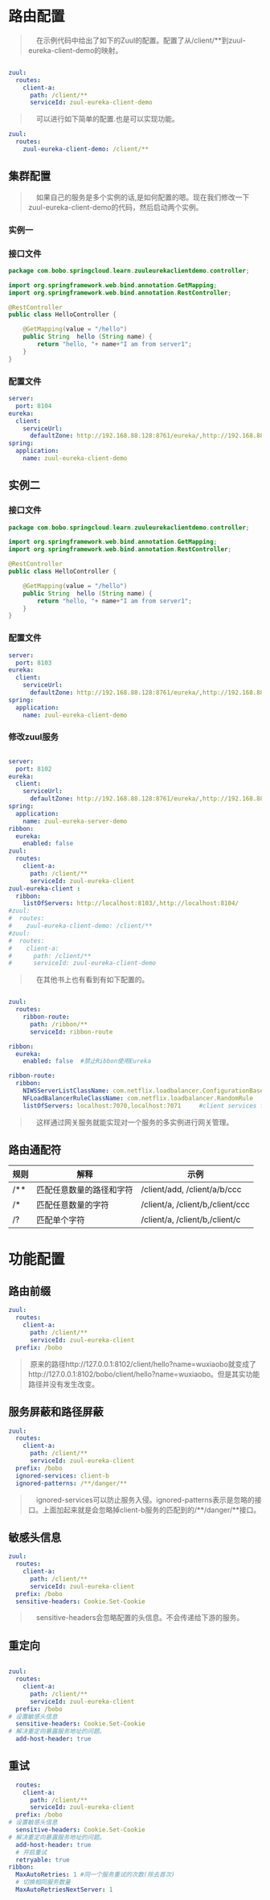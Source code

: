 # 路由配置

>&nbsp;&nbsp;&nbsp;&nbsp;在示例代码中给出了如下的Zuul的配置。配置了从/client/**到zuul-eureka-client-demo的映射。

```yml

zuul:
  routes:
    client-a:
      path: /client/**
      serviceId: zuul-eureka-client-demo
```

>&nbsp;&nbsp;&nbsp;&nbsp;可以进行如下简单的配置.也是可以实现功能。

```yml
zuul:
  routes:
    zuul-eureka-client-demo: /client/**
```

## 集群配置

>&nbsp;&nbsp;&nbsp;&nbsp;如果自己的服务是多个实例的话,是如何配置的嗯。现在我们修改一下zuul-eureka-client-demo的代码，然后启动两个实例。

### 实例一

### 接口文件

```java
package com.bobo.springcloud.learn.zuuleurekaclientdemo.controller;

import org.springframework.web.bind.annotation.GetMapping;
import org.springframework.web.bind.annotation.RestController;

@RestController
public class HelloController {

    @GetMapping(value = "/hello")
    public String  hello (String name) {
        return "hello, "+ name+"I am from server1";
    }
}

```

### 配置文件

```yml
server:
  port: 8104
eureka:
  client:
    serviceUrl:
      defaultZone: http://192.168.88.128:8761/eureka/,http://192.168.88.128:8760/eureka/
spring:
  application:
    name: zuul-eureka-client-demo


```

## 实例二

### 接口文件

```java
package com.bobo.springcloud.learn.zuuleurekaclientdemo.controller;

import org.springframework.web.bind.annotation.GetMapping;
import org.springframework.web.bind.annotation.RestController;

@RestController
public class HelloController {

    @GetMapping(value = "/hello")
    public String  hello (String name) {
        return "hello, "+ name+"I am from server1";
    }
}


```

### 配置文件

```yml
server:
  port: 8103
eureka:
  client:
    serviceUrl:
      defaultZone: http://192.168.88.128:8761/eureka/,http://192.168.88.128:8760/eureka/
spring:
  application:
    name: zuul-eureka-client-demo


```

### 修改zuul服务

```yml

server:
  port: 8102
eureka:
  client:
    serviceUrl:
      defaultZone: http://192.168.88.128:8761/eureka/,http://192.168.88.128:8760/eureka/
spring:
  application:
    name: zuul-eureka-server-demo
ribbon:
  eureka:
    enabled: false
zuul:
  routes:
    client-a:
      path: /client/**
      serviceId: zuul-eureka-client
zuul-eureka-client :
  ribbon:
    listOfServers: http://localhost:8103/,http://localhost:8104/
#zuul:
#  routes:
#    zuul-eureka-client-demo: /client/**
#zuul:
#  routes:
#    client-a:
#      path: /client/**
#      serviceId: zuul-eureka-client-demo
```


>&nbsp;&nbsp;&nbsp;&nbsp;在其他书上也有看到有如下配置的。

```yml

zuul:
  routes:
    ribbon-route:
      path: /ribbon/**
      serviceId: ribbon-route

ribbon:
  eureka:
    enabled: false  #禁止Ribbon使用Eureka

ribbon-route:
  ribbon:
    NIWSServerListClassName: com.netflix.loadbalancer.ConfigurationBasedServerList
    NFLoadBalancerRuleClassName: com.netflix.loadbalancer.RandomRule     #Ribbon LB Strategy
    listOfServers: localhost:7070,localhost:7071     #client services for Ribbon LB
```

>&nbsp;&nbsp;&nbsp;&nbsp;这样通过网关服务就能实现对一个服务的多实例进行网关管理。

## 路由通配符

| 规则 | 解释  |示例  |
|--|--|--|
| /** |  匹配任意数量的路径和字符 |  /client/add, /client/a/b/ccc|
| /* |  匹配任意数量的字符 |/client/a, /client/b,/client/ccc  |
| /? |  匹配单个字符 | /client/a, /client/b,/client/c |


# 功能配置

## 路由前缀

```yml
zuul:
  routes:
    client-a:
      path: /client/**
      serviceId: zuul-eureka-client
  prefix: /bobo
```

>&nbsp;原来的路径http://127.0.0.1:8102/client/hello?name=wuxiaobo就变成了http://127.0.0.1:8102/bobo/client/hello?name=wuxiaobo。但是其实功能路径并没有发生改变。

## 服务屏蔽和路径屏蔽

```yml
zuul:
  routes:
    client-a:
      path: /client/**
      serviceId: zuul-eureka-client
  prefix: /bobo
  ignored-services: client-b
  ignored-patterns: /**/danger/**
```

>&nbsp;&nbsp;&nbsp;&nbsp;ignored-services可以防止服务入侵。ignored-patterns表示是忽略的接口。上面加起来就是会忽略掉client-b服务的匹配到的/**/danger/**接口。

## 敏感头信息

```yml
zuul:
  routes:
    client-a:
      path: /client/**
      serviceId: zuul-eureka-client
  prefix: /bobo
  sensitive-headers: Cookie.Set-Cookie
```

>&nbsp;&nbsp;&nbsp;&nbsp;sensitive-headers会忽略配置的头信息。不会传递给下游的服务。

## 重定向

```yml

zuul:
  routes:
    client-a:
      path: /client/**
      serviceId: zuul-eureka-client
  prefix: /bobo
# 设置敏感头信息
  sensitive-headers: Cookie.Set-Cookie
# 解决重定向暴露服务地址的问题。
  add-host-header: true
```
## 重试

```yml
  routes:
    client-a:
      path: /client/**
      serviceId: zuul-eureka-client
  prefix: /bobo
# 设置敏感头信息
  sensitive-headers: Cookie.Set-Cookie
# 解决重定向暴露服务地址的问题。
  add-host-header: true
  # 开启重试
  retryable: true
ribbon:
  MaxAutoRetries: 1 #同一个服务重试的次数(除去首次)
  # 切换相同服务数量
  MaxAutoRetriesNextServer: 1
```